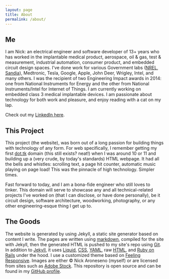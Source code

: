 ```yaml
---
layout: page
title: About
permalink: /about/
---
```


## Me
I am Nick: an electrical engineer and software developer of 13+ years who has worked in the implantable medical product, aerospace, oil & gas, test & measurement, industrial automation, consumer product, and embedded circuit design spaces. I've done work for various Government labs ([NREL](https://nrel.gov), [Sandia](https://www.sandia.gov/)), Medtronic, Tesla, Google, Apple, John Deer, Wrigley, Intel, and many others. I was the recipient of two Engineering Impact awards in 2014: one from National Instruments for Energy and the other from National Instruments/Intel for Internet of Things. I am currently working on embedded class 3 medical implantable devices. I am passionate about technology for both work and pleasure, and enjoy reading with a cat on my lap.  

Check out my [LinkedIn here](https://www.linkedin.com/in/naroneseno/).

## This Project
This project (the website), was born out of a long passion for building things with technology of any form. For web specifically, I remember getting my first [dot.tk](http://www.dot.tk/) domain (this still exists? neat!) when I was around 10 or 11 and building up a (very crude, by today's standards) HTML webpage. It had all the bells and whistles: scrolling text, a page hit counter, automatic music playing on page load! This was the pinnacle of high technology. Simpler times.

Fast forward to today, and I am a bona-fide engineer who still loves to tinker. This domain will serve to showcase any and all technical-related projects I've worked on (that I can disclose, or have done personally), be it circuit design, software architecture, woodworking, photography, or any other engineering-esque thing I get up to.

## The Goods
The website is generated by using Jekyll, a static site generator based on content I write. The pages are written using [markdown](https://daringfireball.net/projects/markdown/), compiled for the site with Jekyll, then the generated HTML is pushed to my site's repo using [Git](https://git-scm.com/). In addition to [Jekyll](https://jekyllrb.com/), it uses [Liquid](https://shopify.github.io/liquid/), [CSS](https://www.w3.org/TR/CSS/#css), [YAML](https://yaml.org/), raw [HTML](https://html.spec.whatwg.org/), and [Ruby on Rails](https://rubyonrails.org/) under the hood. I use a customized theme based on [Feeling Responsive](https://phlow.github.io/). Images are either © Nick Aroneseno (myself) or are licensed from sites such as [Adobe Stock](https://stock.adobe.com). This repository is open source and can be found in my [GitHub profile](https://github.com/nikolae).